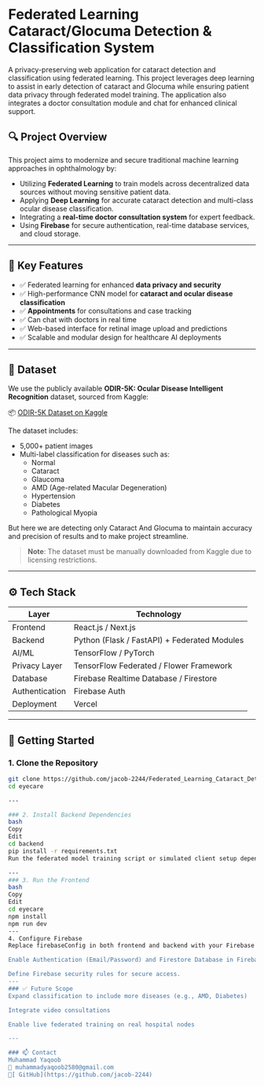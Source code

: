 # Federated Learning Cataract/Glocuma Detection & Classification System

A privacy-preserving web application for cataract detection and classification using federated learning. This project leverages deep learning to assist in early detection of cataract and Glocuma while ensuring patient data privacy through federated model training. The application also integrates a doctor consultation module and chat for enhanced clinical support.



## 🔍 Project Overview

This project aims to modernize and secure traditional machine learning approaches in ophthalmology by:
- Utilizing **Federated Learning** to train models across decentralized data sources without moving sensitive patient data.
- Applying **Deep Learning** for accurate cataract detection and multi-class ocular disease classification.
- Integrating a **real-time doctor consultation system** for expert feedback.
- Using **Firebase** for secure authentication, real-time database services, and cloud storage.

---

## 🧠 Key Features

- ✅ Federated learning for enhanced **data privacy and security**
- ✅ High-performance CNN model for **cataract and ocular disease classification**
- ✅ **Appointments** for consultations and case tracking
- ✅ Can chat with doctors in real time
- ✅ Web-based interface for retinal image upload and predictions
- ✅ Scalable and modular design for healthcare AI deployments

---

## 📁 Dataset

We use the publicly available **ODIR-5K: Ocular Disease Intelligent Recognition** dataset, sourced from Kaggle:

📦 [ODIR-5K Dataset on Kaggle](https://www.kaggle.com/datasets/andrewmvd/ocular-disease-recognition-odir5k)

The dataset includes:
- 5,000+ patient images
- Multi-label classification for diseases such as:
  - Normal
  - Cataract
  - Glaucoma
  - AMD (Age-related Macular Degeneration)
  - Hypertension
  - Diabetes
  - Pathological Myopia

 But here we are detecting only Cataract And Glocuma to maintain accuracy and precision of results and to make project streamline.

> **Note**: The dataset must be manually downloaded from Kaggle due to licensing restrictions.

---

## ⚙️ Tech Stack

| Layer           | Technology                              |
|----------------|------------------------------------------|
| Frontend        | React.js / Next.js                      |
| Backend         | Python (Flask / FastAPI) + Federated Modules |
| AI/ML           | TensorFlow / PyTorch                    |
| Privacy Layer   | TensorFlow Federated / Flower Framework |
| Database        | Firebase Realtime Database / Firestore |
| Authentication  | Firebase Auth                          |
| Deployment      | Vercel

---

## 🚀 Getting Started

### 1. Clone the Repository
```bash
git clone https://github.com/jacob-2244/Federated_Learning_Cataract_Detection.git
cd eyecare

---

### 2. Install Backend Dependencies
bash
Copy
Edit
cd backend
pip install -r requirements.txt
Run the federated model training script or simulated client setup depending on your framework (e.g., Flower or TFF).

---
### 3. Run the Frontend
bash
Copy
Edit
cd eyecare
npm install
npm run dev
---
4. Configure Firebase
Replace firebaseConfig in both frontend and backend with your Firebase project's credentials.

Enable Authentication (Email/Password) and Firestore Database in Firebase Console.

Define Firebase security rules for secure access.
---
### ✅ Future Scope
Expand classification to include more diseases (e.g., AMD, Diabetes)

Integrate video consultations

Enable live federated training on real hospital nodes

---

### 📫 Contact
Muhammad Yaqoob
📧 muhammadyaqoob2580@gmail.com
🔗[ GitHub](https://github.com/jacob-2244)

